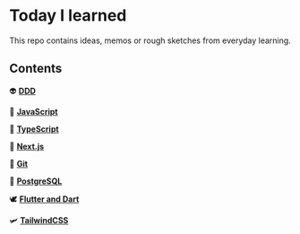 # Today I learned

This repo contains ideas, memos or rough sketches from everyday learning.

## Contents

👽&nbsp;**[DDD](ddd/README.md)**  

🦏&nbsp;**[JavaScript](javascript/README.md)**

🦌&nbsp;**[TypeScript](typescript/README.md)**

🔼&nbsp;**[Next.js](nextjs/README.md)**

🧙‍&nbsp;**[Git](git/README.md)**

🐘&nbsp;**[PostgreSQL](postgresql/README.md)**

🕊&nbsp;**[Flutter and Dart](flutter/README.md)**

🛩️&nbsp;**[TailwindCSS](TailwindCSS/README.md)**

